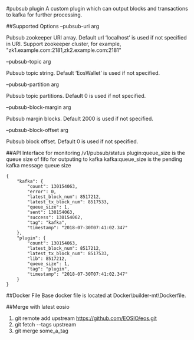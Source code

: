 #pubsub plugin
A custom plugin which can output blocks and transactions to kafka for further processing.

##Supported Options
–pubsub-uri arg

Pubsub zookeeper URI array. Default url ‘localhost’ is used if not specified in URI.
Support zookeeper cluster, for example, "zk1.example.com:2181,zk2.example.com:2181"

–pubsub-topic arg

Pubsub topic string. Default ‘EosWallet’ is used if not specified.

–pubsub-partition arg

Pubsub topic partitions. Default 0 is used if not specified.

–pubsub-block-margin arg

Pubsub margin blocks. Default 2000 is used if not specified.

–pubsub-block-offset arg

Pubsub block offset. Default 0 is used if not specified.

##API Interface for monitoring
/v1/pubsub/status
plugin:queue_size is the queue size of fifo for outputing to kafka
kafka:queue_size is the pending kafka message queue size
```
{
    "kafka": {
        "count": 130154063,
        "error": 0,
        "latest_block_num": 8517212,
        "latest_tx_block_num": 8517533,
        "queue_size": 1,
        "sent": 130154063,
        "success": 130154062,
        "tag": "kafka",
        "timestamp": "2018-07-30T07:41:02.347"
    },
    "plugin": {
        "count": 130154063,
        "latest_block_num": 8517212,
        "latest_tx_block_num": 8517533,
        "lib": 8517212,
        "queue_size": 1,
        "tag": "plugin",
        "timestamp": "2018-07-30T07:41:02.347"
    }
}
```

##Docker File
Base docker file is located at Docker\builder-mt\Dockerfile.

##Merge with latest eosio
1. git remote add upstream https://github.com/EOSIO/eos.git
1. git fetch --tags upstream
1. git merge some_a_tag


